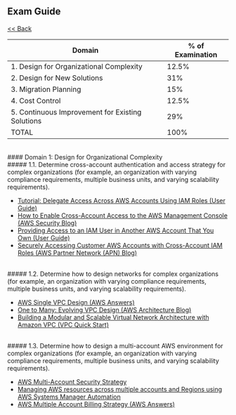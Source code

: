 ## Exam Guide

[<< Back](/page/architect)



| Domain                                                | % of Examination |
| ----------------------------------------------------- | ---------------- |
| 1. Design for Organizational Complexity               | 12.5%            |
| 2. Design for New Solutions                           | 31%              |
| 3. Migration Planning                                 | 15%              |
| 4. Cost Control                                       | 12.5%            |
| 5. Continuous Improvement for Existing Solutions      | 29%              |
| TOTAL                                                 | 100%             |

<br/>
#### Domain 1: Design for Organizational Complexity
<br/>
##### 1.1. Determine cross-account authentication and access strategy for complex organizations (for example, an organization with varying compliance requirements, multiple business units, and varying scalability requirements).

- [Tutorial: Delegate Access Across AWS Accounts Using IAM Roles (User Guide)](https://docs.aws.amazon.com/IAM/latest/UserGuide/tutorial_cross-account-with-roles.html)
- [How to Enable Cross-Account Access to the AWS Management Console (AWS Security Blog)](https://aws.amazon.com/blogs/security/how-to-enable-cross-account-access-to-the-aws-management-console/)
- [Providing Access to an IAM User in Another AWS Account That You Own (User Guide)](https://docs.aws.amazon.com/IAM/latest/UserGuide/id_roles_common-scenarios_aws-accounts.html)
- [Securely Accessing Customer AWS Accounts with Cross-Account IAM Roles (AWS Partner Network (APN) Blog)](https://aws.amazon.com/blogs/apn/securely-accessing-customer-aws-accounts-with-cross-account-iam-roles/)

<br/>
##### 1.2. Determine how to design networks for complex organizations (for example, an organization with varying compliance requirements, multiple business units, and varying scalability requirements).

- [AWS Single VPC Design (AWS Answers)](https://aws.amazon.com/answers/networking/aws-single-vpc-design/)
- [One to Many: Evolving VPC Design (AWS Architecture Blog)](https://aws.amazon.com/blogs/architecture/one-to-many-evolving-vpc-design/)
- [Building a Modular and Scalable Virtual Network Architecture with Amazon VPC (VPC Quick Start)](https://docs.aws.amazon.com/quickstart/latest/vpc/architecture.html)

<br/>
##### 1.3. Determine how to design a multi-account AWS environment for complex organizations (for example, an organization with varying compliance requirements, multiple business units, and varying scalability requirements).

- [AWS Multi-Account Security Strategy](https://d0.awsstatic.com/aws-answers/AWS_Multi_Account_Security_Strategy.pdf)
- [Managing AWS resources across multiple accounts and Regions using AWS Systems Manager Automation](https://aws.amazon.com/blogs/mt/managing-aws-resources-across-multiple-accounts-and-regions-using-aws-systems-manager-automation/)
- [AWS Multiple Account Billing Strategy (AWS Answers)](https://aws.amazon.com/answers/account-management/aws-multi-account-billing-strategy/)

